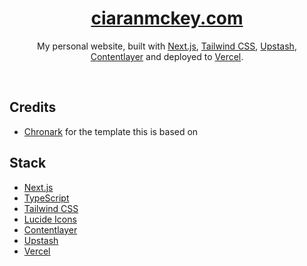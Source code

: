 <div align="center">
    <a href="https://ciaranmckey.com"><h1 align="center">ciaranmckey.com</h1></a>

My personal website, built with [Next.js](https://nextjs.org/), [Tailwind CSS](https://tailwindcss.com/), [Upstash](https://upstash.com?ref=ciaranmckey.com), [Contentlayer](https://www.contentlayer.dev/) and deployed to [Vercel](https://vercel.com/).

</div>

<br/>

## Credits

-   [Chronark](https://github.com/chronark) for the template this is based on

## Stack

-   [Next.js](https://nextjs.org/)
-   [TypeScript](https://www.typescriptlang.org/)
-   [Tailwind CSS](https://tailwindcss.com/)
-   [Lucide Icons](https://lucide.dev/)
-   [Contentlayer](https://www.contentlayer.dev/)
-   [Upstash](https://upstash.com)
-   [Vercel](https://vercel.com/)

